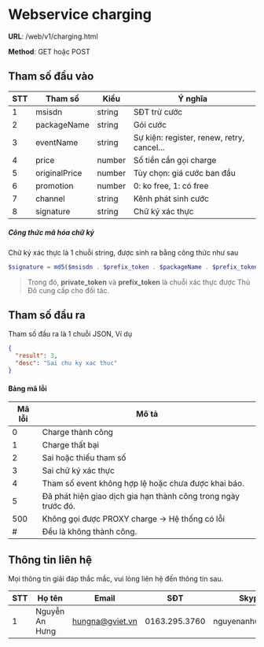 # Webservice charging

**URL**: /web/v1/charging.html

**Method**: GET hoặc POST

## Tham số đầu vào

| STT  | Tham số       | Kiểu   | Ý nghĩa                                  |
| ---- | ------------- | ------ | ---------------------------------------- |
| 1    | msisdn        | string | SĐT trừ cước                             |
| 2    | packageName   | string | Gói cước                                 |
| 3    | eventName     | string | Sự kiện: register, renew, retry, cancel... |
| 4    | price         | number | Số tiền cần gọi charge                   |
| 5    | originalPrice | number | Tùy chọn: giá cước ban đầu               |
| 6    | promotion     | number | 0: ko free, 1: có free                   |
| 7    | channel       | string | Kênh phát sinh cước                      |
| 8    | signature     | string | Chữ ký xác thực                          |

##### Công thức mã hóa chữ ký

Chữ ký xác thực là 1 chuỗi string, được sinh ra bằng công thức như sau

```php
$signature = md5($msisdn . $prefix_token . $packageName . $prefix_token . $eventName . $prefix_token . $price . $prefix_token . $promotion . $prefix_token . $channel . $prefix_token . $private_token);
```

> Trong đó, **private_token** và **prefix_token** là chuỗi xác thực được Thủ Đô cung cấp cho đối tác.

## Tham số đầu ra

Tham số đầu ra là 1 chuỗi JSON, Ví dụ

```json
{
  "result": 3,
  "desc": "Sai chu ky xac thuc"
}
```

#### Bảng mã lỗi

| Mã lỗi | Mô tả                                    |
| ------ | ---------------------------------------- |
| 0      | Charge thành công                        |
| 1      | Charge thất bại                          |
| 2      | Sai hoặc thiếu tham số                   |
| 3      | Sai chữ ký xác thực                      |
| 4      | Tham số event không hợp lệ hoặc chưa được khai báo. |
| 5      | Đã phát hiện giao dịch gia hạn thành công trong ngày trước đó. |
| 500    | Không gọi được PROXY charge -> Hệ thống có lỗi |
| #      | Đều là không thành công.                 |



## Thông tin liên hệ

Mọi thông tin giải đáp thắc mắc, vui lòng liên hệ đến thông tin sau.

| STT  | Họ tên         | Email           | SĐT           | Skype            |
| ---- | -------------- | --------------- | ------------- | ---------------- |
| 1    | Nguyễn An Hưng | hungna@gviet.vn | 0163.295.3760 | nguyenanhung5891 |